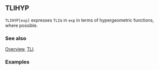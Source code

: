 ## TLIHYP

`TLIHYP[exp]` expresses `TLI`s in `exp` in terms of hypergeometric functions, where possible.

### See also

[Overview](Extra/FeynCalc.md), [TLI](TLI.md).

### Examples
